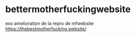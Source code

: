 # bettermotherfuckingwebsite
exo amelioration de la repro de mfwebsite https://thebestmotherfucking.website/


